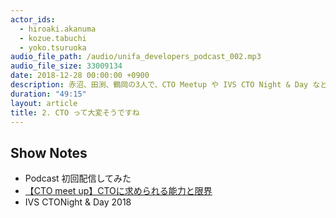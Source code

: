 ```yaml
---
actor_ids:
  - hiroaki.akanuma
  - kozue.tabuchi
  - yoko.tsuruoka
audio_file_path: /audio/unifa_developers_podcast_002.mp3
audio_file_size: 33009134
date: 2018-12-28 00:00:00 +0900
description: 赤沼、田渕、鶴岡の3人で、CTO Meetup や IVS CTO Night & Day などについて話しました。
duration: "49:15"
layout: article
title: 2. CTO って大変そうですね
---
```


## Show Notes

- Podcast 初回配信してみた
- [【CTO meet up】CTOに求められる能力と限界](https://flxy.jp/article/3480)
- IVS CTONight & Day 2018
